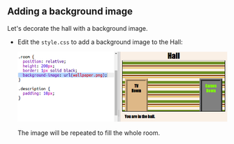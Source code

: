 ## Adding a background image

Let's decorate the hall with a background image.

+ Edit the `style.css` to add a background image to the Hall:
    
    ![स्क्रीनशॉट](images/rooms-hall-decorated.png)
    
    The image will be repeated to fill the whole room.